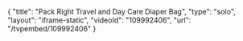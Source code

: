{
    "title": "Pack Right Travel and Day Care Diaper Bag",
    "type": "solo",
    "layout": "iframe-static",
    "videoId": "109992406",
    "url": "\/tvpembed\/109992406"
}